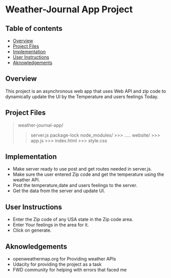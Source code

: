 # Weather-Journal App Project

## Table of contents
* [Overview](#overview)
* [Project Files](#project-files)
* [Implementation](#implementation)
* [User Instructions](#User-instructions)
* [Aknowledgements](#aknowledgements)

## Overview
This project is an asynchronous web app that uses Web API and zip code to dynamically update the UI by the Temperature and users feelings Today. 

## Project Files
> weather-journal-app/
 >> server.js
 >> package-lock
 >> node_modules/
      >>> ..... 
 >> website/ 
      >>> app.js
      >>> index.html
      >>> style.css
     
## Implementation
* Make server ready to use post and get routes needed in server.js.
* Make sure the user entered Zip code and get the temperature using the weather API.
* Post the temperature,date and users feelings to the server.
* Get the data from the server and update UI.

## User Instructions 
* Enter the Zip code of any USA state in the Zip code area.
* Enter Your feelings in the area for it.
* Click on generate.

## Aknowledgements
* openweathermap.org for Providing weather APIs
* Udacity for providing the project as a task
* FWD community for helping with errors that faced me

